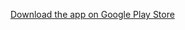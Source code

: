 [Download the app on Google Play Store](https://play.google.com/store/apps/details?id=com.nebulanet.vpn)
